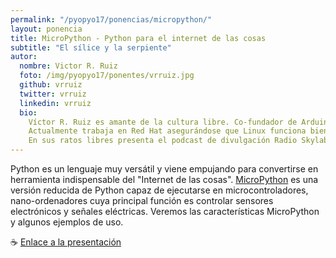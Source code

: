 ```yaml
---
permalink: "/pyopyo17/ponencias/micropython/"
layout: ponencia
title: MicroPython - Python para el internet de las cosas
subtitle: "El sílice y la serpiente"
autor:
  nombre: Victor R. Ruiz
  foto: /img/pyopyo17/ponentes/vrruiz.jpg
  github: vrruiz
  twitter: vrruiz
  linkedin: vrruiz
  bio:
    Víctor R. Ruiz es amante de la cultura libre. Co-fundador de Arduino Gran Canaria. 
    Actualmente trabaja en Red Hat asegurándose que Linux funciona bien en plataformas alternativas. 
    En sus ratos libres presenta el podcast de divulgación Radio Skylab.
---
```


Python es un lenguaje muy versátil y viene empujando para convertirse en herramienta indispensable del "Internet de las cosas". [MicroPython](http://micropython.org/) es una versión reducida de Python capaz de ejecutarse en microcontroladores, nano-ordenadores cuya principal función es controlar sensores electrónicos y señales eléctricas. Veremos las características MicroPython  y algunos ejemplos de uso.

☕️ [Enlace a la presentación](https://www.slideshare.net/secret/K6w2S7zXERBBMl)
